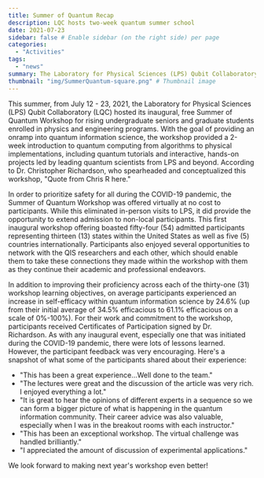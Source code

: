 ```yaml
---
title: Summer of Quantum Recap
description: LQC hosts two-week quantum summer school
date: 2021-07-23
sidebar: false # Enable sidebar (on the right side) per page
categories:
  - "Activities"
tags:
  - "news"
summary: The Laboratory for Physical Sciences (LPS) Qubit Collaboratory (LQC) hosted its inaugural, free Summer of Quantum Workshop July 12 – 23, 2021. Fifty-four (54) national and international participants an received introduction to quantum computing from algorithms to physical implementations, including quantum tutorials and interactive, hands-on projects led by leading quantum scientists from LPS and beyond.
thumbnail: "img/SummerQuantum-square.png" # Thumbnail image
---
```

This summer, from July 12 - 23, 2021, the Laboratory for Physical Sciences (LPS) Qubit Collaboratory (LQC) hosted its inaugural, free Summer of Quantum Workshop for rising undergraduate seniors and graduate students enrolled in physics and engineering programs. ​With the goal of providing an onramp into quantum information science, the workshop provided a 2-week introduction to quantum computing from algorithms to physical implementations, including quantum tutorials and interactive, hands-on projects led by leading quantum scientists from LPS and beyond. According to Dr. Christopher Richardson, who spearheaded and conceptualized this workshop, "Quote from Chris R here."

In order to prioritize safety for all during the COVID-19 pandemic, the Summer of Quantum Workshop was offered virtually at no cost to participants. While this eliminated in-person visits to LPS, it did provide the opportunity to extend admission to non-local participants. This first inaugural workshop offering boasted fifty-four (54) admitted participants representing thirteen (13) states within the United States as well as five (5) countries internationally. Participants also enjoyed several opportunities to network with the QIS researchers and each other, which should enable them to take these connections they made within the workshop with them as they continue their academic and professional endeavors.

In addition to improving their proficiency across each of the thirty-one (31) workshop learning objectives, on average participants experienced an increase in self-efficacy within quantum information science by 24.6% (up from their initial average of 34.5% efficacious to 61.1% efficacious on a scale of 0%-100%). For their work and commitment to the workshop, participants received Certificates of Participation signed by Dr. Richardson. As with any inaugural event, especially one that was initiated during the COVID-19 pandemic, there were lots of lessons learned. However, the participant feedback was very encouraging. Here's a snapshot of what some of the participants shared about their experience:

- "This has been a great experience...Well done to the team."
- "The lectures were great and the discussion of the article was very rich. I enjoyed everything a lot."
- "It is great to hear the opinions of different experts in a sequence so we can form a bigger picture of what is happening in the quantum information community. Their career advice was also valuable, especially when I was in the breakout rooms with each instructor."
- "This has been an exceptional workshop. The virtual challenge was handled brilliantly."
- "I appreciated the amount of discussion of experimental applications."

We look forward to making next year's workshop even better! 
